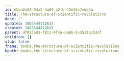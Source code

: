 ```yaml
---
id: e5ba2e34-04a2-4a04-a2fb-42e34e7edb3a
title: The-structure-of-scientific-revolutions
desc: ''
updated: 1603544412633
created: 1603544412633
parent: df025a01-f811-4f4a-aa86-5ad5316c53df
children: []
stub: false
fname: books.the-structure-of-scientific-revolutions
hpath: books.the-structure-of-scientific-revolutions
---
```



